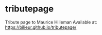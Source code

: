 # tributepage
Tribute page to Maurice Hilleman
Available at: https://bilieur.github.io/tributepage/
